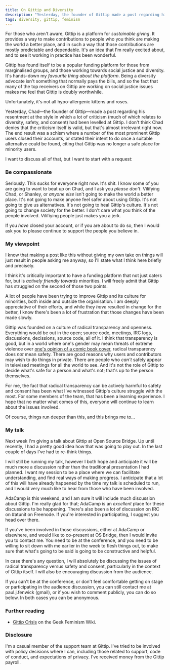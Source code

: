 ```yaml
---
title: On Gittip and Diversity
description: "Yesterday, the founder of Gittip made a post regarding his resentment at the style in which a lot of criticism had been levelled at Gittip. The result was a schism where a number of the most prominent Gittip users closed their accounts, citing that Gittip was no longer a safe place for minority users."
tags: diversity, gittip, feminism
---
```


For those who aren't aware, Gittip is a platform for *sustainable giving*.
It provides a way to make contributions to people who you think are
making the world a better place, and in such a way that those contributions
are mostly predictable and dependable. It's an idea that I'm really
excited about, and to see it working in practice has been wonderful.

Gittip has found itself to be a popular funding platform for those 
from marginalised groups, and those working towards
social justice and diversity. It's hands-down
my *favourite thing about the platform*. Being a diversity advocate isn't
something that normally pays the bills, and so the fact that many of
the top receivers on Gittip are working on social justice issues makes
me feel that Gittip is doubly worthwhile.

Unfortunately, it's not all hypo-allergenic kittens and roses.

<!--more-->

Yesterday, Chad—the founder of Gittip—made a post regarding his
resentment at the style in which a lot of
criticism (much of which relates to diversity, safety, and
consent) had been levelled at Gittip. I don't think Chad denies
that the criticism itself is valid, but that's almost
irrelevant right now. The end result was a schism where a number
of the most prominent Gittip users closed their accounts,
or stated their intent to do once a suitable alternative
could be found, citing that Gittip was no longer a safe place for
minority users.

I want to discuss all of that, but I want to start with a request:

### Be compassionate

Seriously. This sucks for everyone right now. It's shit. I know
some of you are going to want to beat up on Chad, and I ask you
*please don't*. Vilifying Chad, or Shanley, or *anyone else* isn't
going to make the world a better place. It's not going to make anyone
feel safer about using Gittip. It's not going to give us
alternatives. It's not going to heal Gittip's culture. It's not
going to change society for the better. I don't care what you think of
the people involved. Vilifiying people just makes you a jerk.

If you *have* closed your account, or if you are about to do so, then
I would ask you to please continue to support the people you believe in.

### My viewpoint

I know that making a post like this without giving my own take on
things will just result in people asking me anyway, so I'll state
what I think here briefly and precisely.

I think it's critically important to have a funding platform that
not just caters for, but is *actively friendly towards* minorities.
I will freely admit that Gittip has struggled on the second of those
two points.

A lot of people have been trying to improve Gittip and its culture for
minorities, both inside and outside the organisation. I am deeply
appreciative of their efforts, and while they *have* resulted in
change for the better, I know there's been a lot of frustration that
those changes have been made slowly.

Gittip was founded on a culture of radical transparency and openness.
Everything would be out in the open; source code, meetings, IRC logs,
discussions, decissions, source code, all of it. I think that
transparency is good, but in a world where one's gender may mean
threats of extreme violence over
[one's opinion of a comic book cover](http://www.doctornerdlove.com/2014/04/ending-sexual-harassment-geek-culture/),
radical transparency does *not* mean safety. There are good reasons
why users and contributors may wish to do things in private.
There are people who *can't* safely appear in televised meetings
for all the world to see. And it's not the role of Gittip to
decide what's safe for a person and what's not; that's up to the
person themselves.

For me, the fact that radical transparency can be actively harmful
to safety and consent has been what I've witnessed Gittip's culture
struggle with the most. For some members of the team, that has been
a learning experience. I hope that no matter what comes of this,
everyone will continue to learn about the issues involved.

Of course, things run deeper than this, and this brings me to...

### My talk

Next week I'm giving a talk about Gittip at Open Source Bridge. Up until
recently, I had a pretty good idea how that was going to play out.
In the last couple of days I've had to re-think things.

I will still be running my talk, however I both hope and anticipate it
will be much more a discussion rather than the traditional
presentation I had planned. I want my session to be a place where
we can facilitate understanding, and find real ways of making
progress. I anticipate that a lot of this will have
already happened by the time my talk is scheduled to run, and
I would very much like to hear from those who have been
involved.

AdaCamp is this weekend, and I am sure it will include much discussion
about Gittip. I'm really glad for that; AdaCamp is an *excellent*
place for these discussions to be happening. There's also been
a lot of discussion on IRC on #atunit on Freenode. If you're
interested in participating, I suggest you head over there.

If you've been involved in those discussions, either at AdaCamp
or elsewhere, and would like to co-present at OS Bridge, then
I would invite you to contact me. You need to be at the conference,
and you need to be willing to sit down with me earlier in the
week to flesh things out, to make sure that what's going to be
said is going to be constructive and helpful.

In case there's any question, I will absolutely be discussing the
issues of radical transparency versus safety and consent, particularly
in the context of Gittip itself. I will also be encouraging
discussion from the audience.

If you can't be at the conference, or don't feel comfortable
getting on stage or participating in the audience discussion,
you can still contact me at paul.j.fenwick (gmail), or if you
wish to comment publicly, you can do so below. In both cases
you can be anonymous.

### Further reading

* [Gittip Crisis](http://geekfeminism.wikia.com/wiki/Gittip_crisis)
on the Geek Feminism Wiki.

### Disclosure

I'm a casual member of the support team at Gittip. I've tried to
be involved with policy decisions where I can, including those related
to support, code of conduct, and expectations of privacy. I've received
money from the Gittip payroll.
